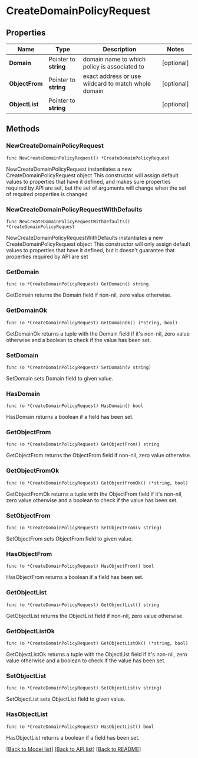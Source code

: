 # CreateDomainPolicyRequest

## Properties

Name | Type | Description | Notes
------------ | ------------- | ------------- | -------------
**Domain** | Pointer to **string** | domain name to which policy is associated to | [optional] 
**ObjectFrom** | Pointer to **string** | exact address or use wildcard to match whole domain | [optional] 
**ObjectList** | Pointer to **string** |  | [optional] 

## Methods

### NewCreateDomainPolicyRequest

`func NewCreateDomainPolicyRequest() *CreateDomainPolicyRequest`

NewCreateDomainPolicyRequest instantiates a new CreateDomainPolicyRequest object
This constructor will assign default values to properties that have it defined,
and makes sure properties required by API are set, but the set of arguments
will change when the set of required properties is changed

### NewCreateDomainPolicyRequestWithDefaults

`func NewCreateDomainPolicyRequestWithDefaults() *CreateDomainPolicyRequest`

NewCreateDomainPolicyRequestWithDefaults instantiates a new CreateDomainPolicyRequest object
This constructor will only assign default values to properties that have it defined,
but it doesn't guarantee that properties required by API are set

### GetDomain

`func (o *CreateDomainPolicyRequest) GetDomain() string`

GetDomain returns the Domain field if non-nil, zero value otherwise.

### GetDomainOk

`func (o *CreateDomainPolicyRequest) GetDomainOk() (*string, bool)`

GetDomainOk returns a tuple with the Domain field if it's non-nil, zero value otherwise
and a boolean to check if the value has been set.

### SetDomain

`func (o *CreateDomainPolicyRequest) SetDomain(v string)`

SetDomain sets Domain field to given value.

### HasDomain

`func (o *CreateDomainPolicyRequest) HasDomain() bool`

HasDomain returns a boolean if a field has been set.

### GetObjectFrom

`func (o *CreateDomainPolicyRequest) GetObjectFrom() string`

GetObjectFrom returns the ObjectFrom field if non-nil, zero value otherwise.

### GetObjectFromOk

`func (o *CreateDomainPolicyRequest) GetObjectFromOk() (*string, bool)`

GetObjectFromOk returns a tuple with the ObjectFrom field if it's non-nil, zero value otherwise
and a boolean to check if the value has been set.

### SetObjectFrom

`func (o *CreateDomainPolicyRequest) SetObjectFrom(v string)`

SetObjectFrom sets ObjectFrom field to given value.

### HasObjectFrom

`func (o *CreateDomainPolicyRequest) HasObjectFrom() bool`

HasObjectFrom returns a boolean if a field has been set.

### GetObjectList

`func (o *CreateDomainPolicyRequest) GetObjectList() string`

GetObjectList returns the ObjectList field if non-nil, zero value otherwise.

### GetObjectListOk

`func (o *CreateDomainPolicyRequest) GetObjectListOk() (*string, bool)`

GetObjectListOk returns a tuple with the ObjectList field if it's non-nil, zero value otherwise
and a boolean to check if the value has been set.

### SetObjectList

`func (o *CreateDomainPolicyRequest) SetObjectList(v string)`

SetObjectList sets ObjectList field to given value.

### HasObjectList

`func (o *CreateDomainPolicyRequest) HasObjectList() bool`

HasObjectList returns a boolean if a field has been set.


[[Back to Model list]](../README.md#documentation-for-models) [[Back to API list]](../README.md#documentation-for-api-endpoints) [[Back to README]](../README.md)


